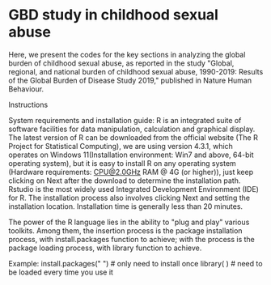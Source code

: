 # GBD study in childhood sexual abuse 

Here, we present the codes for the key sections in analyzing the global burden of childhood sexual abuse, as reported in the study "Global, regional, and national burden of childhood sexual abuse, 1990-2019: Results of the Global Burden of Disease Study 2019," published in Nature Human Behaviour.

Instructions

System requirements and installation guide:
R is an integrated suite of software facilities for data manipulation, calculation and graphical display. The latest version of R can be downloaded from the official website (The R Project for Statistical Computing), we are using version 4.3.1, which operates on Windows 11(Installation environment: Win7 and above, 64-bit operating system), but it is easy to install R on any operating system (Hardware requirements: CPU@2.0GHz RAM @ 4G (or higher)), just keep clicking on Next after the download to determine the installation path. Rstudio is the most widely used Integrated Development Environment (IDE) for R. The installation process also involves clicking Next and setting the installation location. Installation time is generally less than 20 minutes.

The power of the R language lies in the ability to "plug and play" various toolkits. Among them, the insertion process is the package installation process, with install.packages function to achieve; with the process is the package loading process, with library function to achieve. 

Example:
install.packages(" ")  # only need to install once
library(  )  # need to be loaded every time you use it
